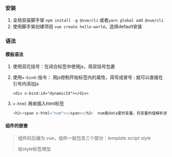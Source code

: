 ### 安装

1. 全局安装脚手架 `npm install -g @vue/cli` 或者`yarn global add @vue/cli`
2. 使用脚手架创建项目 `vue create hello-world`，选择default安装

### 语法

#### 模板语法

1. 使用双花括号：在闭合标签中使用js，用双括号包裹

2. 使用``v-bind:``指令： 用js控制开始标签内的属性，简写成冒号 : 就可以直接在引号内添加js

   `<div v-bind:id="dynamicId"></div>`

3. `v-html` 用来插入html标签

   ```js
   <h2><span v-html="num"></span></h2>  num是data里的变量，将变量的值解析进span标签里
   ```

#### 组件的嵌套

> 组件的后缀为.vue，组件一般包含三个部分：*template* *script* *style*
>
> 给style标签增加<style scoped>属性，css样式只在这个组件生效

在父组件中子组件，在父组件导出对象下添加一个components对象，里面写上导入的名字就可以在template中使用了。

#### 组件的数据data

定义： 直接在默认导出的对象下增加data属性，该属性的值是函数，需要返回一个**对象**

- 三种定义方法：

> ```js
> data(){
>   return{
>     num:10
>   }}
> ```

> ```js
> data:()=>{
>   return{
>     num:10
>   }}
> ```

> ```js
> data:function () {
> 	return{
>   	num:10
> }}
> ```

#### Class绑定

1. 直接使用模版语法判断v-bind

   ```js
   <h2 :class="num?'box-show':'box'">{{num}}</h2>
   ```

2. 对象语法

   ```js
   <h2 :class="{ active: isActive, 'text-danger': hasError }">{{num}}</h2>
   ```

3. 数组语法

   ```js
   <h2 :class="['box',show?'show':'']">{{num}}</h2>
   ```

#### Style绑定

```js
<h3 style="color: red">style</h3> 	默认写法
<h3 :style="`color:${show?'red':'black'}`">style</h3>  带判断的，模板字符串
<h3 :style="{display:show?'block':'none'}">a</h3>			对象语法
//数组语法： 在你数组里面放对象
```

#### 条件渲染

1. 样式控制（none｜block｜flex｜table...） v-show

   ```js
   <h1 v-show="show">Hello!</h1>   反复出现(下拉菜单等)
   ```

2. 结构控制（标签是否存在）v-if

   ```js
   <h1 v-if="show">Hello!</h1>  骨架瓶之类
   <h1 v-else-if="num">Hello!</h1>   v-else-if增加第三个判断
   <h1 v-else>Hello!</h1>  v-else配合v-if使用，保证兄弟级，前后紧跟
   ```

#### 列表渲染 v-for

```js
<ul id="example-1">
  //item这里可以增加index参数，代表索引 (item,index)
  <li v-for="item in items" :key="item.message">  //冒号是v-bind的缩写
    {{ item.message }}
  </li>
</ul>
data: {
    items: [
      { message: 'Foo' },
      { message: 'Bar' }
    ]}
```

#### 事件函数

- 在导出对象下添加`methods`属性，在里面写上事件函数，事件函数只能写成普通函数，只有这里才能使用this(只有普通函数能拿到this)

- 这里面定义的函数不一定都当作事件函数，也可以写普通函数

#### 修改data

1. 直接修改，不用setState之类的，`this.num++`
2. 事件函数要写成普通函数，这样才可以用this
   - 综述： 在template中，直接修改，在script中，使用this.xxx来修改

#### 事件绑定（监听）

`v-on`，简写@  `@click="函数或者函数内的内容"`

1. 事件绑定的时候可以赋值一个函数，点击的时候函数触发(事件函数要写成普通函数，这样才可以用this)

2. 将执行的函数内的内容直接写到click内，点击的时候执行，一般执行的内容都是简单的修改数据

3. 事件传参： (直接传递)

   - 事件函数传参，直接在函数调用的时候在后面的括号里写上参数（不必像React那样写箭头函数传）；

   - 如果事件函数设置了参数，那么如果事件触发的时候不传递参数 ，那么事件函数接收的第一个参数默认是`event`事件对象；
   - 想传事件对象的话，使用`$event`来传递`@click=add(100,$event)`

#### 表单

>  数据的双向绑定：1. 当用户输入内容时导致视图改变；2. 通过js逻辑处理修改data，导致视图改变

> 表单内的submit提交按钮点击的时候默认会清空表单，需要在事件函数阻止：接收event参数，`event.preventDefault `  另外还有`event.stopPropagation()`阻止事件冒泡

`<input type = "text" :value='value'/>`

1. 写上`@change = 'handleInput'`，change是在失去焦点的时候触发的（不是事实的）

2. ` @input='handleInput'`事件是实时改变的
3. `v-model = 'value'`： 替换监听函数和默认值  **推荐**

#### this指向问题

1. 普通函数的this指的是vue组件，一般在对象里面写普通函数，
2. 箭头函数的this是在函数创建的时候去找

2. 导出的是对象，对象里面写箭头函数会出现问题，找不到this（因为在vue中，是导出对象而不是class）

3. 而React是class组件，里面的this指向就是该组件
   - 综述：在class中，使用箭头函数，在对象中，使用普通函数；

#### 表单的输入绑定

`v-model`  直接使用 v-model 指令，搭配value使用

```js
//复选：  				checkArr是data里的空数组
<label for='vue'>vue</label><input id="vue" value="vue" type="checkbox" v-model="checkArr"/>    <label for='react'>react</label><input id="react" value="react" type="checkbox" v-model="checkArr"/>
 //单选:
  <input type="radio" id="one" value="One" v-model="picked"> //picked为data里的一个属性，默认空
  <label for="one">One</label>
//选择框
  <select v-model="selected"> //selected为一个默认为空的data属性
    <option disabled value="">请选择</option>
    <option>A</option>   //可以增加value属性，这样的话值以value为准
    <option>B</option>
    <option>C</option>
  </select>
```

>  值绑定：修改value的默认内容<input  type="checkbox"  v-model="toggle"  true-value="yes"  false-value="no" >在script中：`// 当选中时 vm.toggle === 'yes' // 当没有选中时 vm.toggle === 'no'`

#### 修饰符

##### 事件修饰符 (v-on)

- `.stop` 阻止事件冒泡

- `.prevent` 阻止时间的默认行为（a的跳转，表单的提交）
- `.capture` 颠倒事件触发顺序
- `.self` 只有当event.target 是当前元素自身时触发处理函数，只在自身触发，下级不触发（优于阻止冒泡）
- `.once` 事件只触发一次
- `.passive` 新增的，移动端滑动优化

##### 按键修饰符

> <input v-on:keyup.enter="submit">
>
> <input v-on:keyup.13="submit">  //也可以使用按键码

`.enter` `.tab` `.delete` `.esc` `.space` `.up` `.left`

可以用如下修饰符来实现仅在按下相应按键时才触发鼠标或键盘事件的监听器。

`.ctrl`  `.alt` `.shift` `.meta`

在 Mac 系统键盘上，meta 对应 command 键 (⌘)。在 Windows 系统键盘 meta 对应 Windows 徽标键 (⊞)。

##### v-model 修饰符

- `.lazy` 使用懒惰模式：双向绑定不使用input事件而是使用change事件（不是事实修改的）
- `.number`转换为数字（默认输入的数字是String而不是Number）
- `.trim`删除首尾空格

#### 计算属性

> 由于计算属性存在缓存，不是每一次都会执行，所以比方法好
>
> 计算属性是依赖缓存的，一个计算属性所依赖的数据发生变化时，才会重新取值，所以只要内容不变，计算属性也就不会跟新；
>
> 使用方法的话，只要数据一发生变化，就会重新调用methods，开销较大

1. 计算属性：将data内的数据进行变形，相当于创建一个新的data

2. 用法： 在导出对象内添加一个新的属性 `computed` 属性（一个对象），该对象下只能添加方法，每一个方法代表一个计算属性；该方法必须设置返回值，返回新的data，该data只读（只能用，不能改），而且不传参，值从data里拿：

   注意：计算属性的名不能和data的名冲突

```js
computed:{
  reveseStr(){
    return this.text.split('').reverse().join('')
  }
}
```

3. 计算属性的setter

> 直接修改计算属性会失败，提示需要给计算属性设置一个setter，把计算属性写成对象类型，里面包含两个属性set和get，

```js
computed:{
  num:{
    get(){					//get获取数据，直接修改计算属性时该计算属性的set会被触发
      return this.num+1
    },
    set(val){				//set用于反向修改，去修改data里的属性(会修改数据源头)
      this.num = val-1
    }
  }
}
```

#### 侦听器

`watch:{}`也是导出列表下的一个属性，监听组件内的data或者props变化，从而控制另外的data

```js
watch:{
  num(val){				//这里的num和data里的num同名
    this.num = val
  }
```

当需要在数据变化时执行异步或开销较大的操作时，使用watch。

computed需要写返回值，而异步操作设置返回值不能同步执行，watch只是监听，并不需要写返回值

#### 指令v-



|     指令      | 功能                                                         |               示例               | 备注 | 备注   |
| :-----------: | :----------------------------------------------------------- | :------------------------------: | :--: | ------ |
|    v-bind     | 在template中写vue语法，绑定数据                              |        v-bind:title="msg"        |  ：  |        |
|    v-text     | 更新元素的 textContent                                       |      <h1 v-text='msg'></h1>      |      |        |
|    v-html     | 更新元素的 innerHTML                                         |      <h1 v-html='msg'></h1>      |      |        |
|     v-on      | 绑定事件（可以使用各种修饰符）                               | v-on:click="say('参数', $event)" |  @   |        |
|    v-model    | 在表单元素上创建双向数据绑定                                 | <input type="text" v-model="a"/> |      |        |
|     v-for     | 基于源数据多次渲染元素或模板块                               |                                  |      |        |
| v-if & v-show | v-if：销毁或重建元素  v-show：根据表达式之真假值，切换元素的 display CSS 属性 |                                  |      |        |
|     v-pre     | 跳过这个元素和它的子元素的编译过程                           |       <p v-pre>{{Arr}}</p>       |      |        |
|    v-once     | 只渲染元素和组件一次。                                       |                                  |      |        |
|    v-cloak    | 这个指令保持在元素上直到关联实例结束编译                     |                                  |      | 还没学 |
|    v-slot     | 插槽，传递children用的                                       |          <a v-slot:msg>          |  #   |        |

### 数据传递

#### prop

>  当子组件在父组件中展示的时候，可能需要多个相同的子组件，但是内容或者样式不同，此时需要父组件向子组件传递prop，子组件接收之后，根据传过来的数据进行改变

```js
//在导出里增加props属性，该属性是数组的时候:
props: ['title', 'likes', 'isPublished', 'commentIds', 'author']
//是对象的时候:
props: {
  title: String,
  likes: Number,
  isPublished: Boolean,
  commentIds: Array,
  author: Object,
  callback: Function,
  contactsPromise: Promise // or any other constructor
}
//带有默认值的时候：
props:{
    text:{
      default:'默认按钮',
      required:true,   //required必须传参（当然就不需要写上面的默认值了）
      type:String 
     }}
```

#### 自定义事件

> prop 是父组件向子组件传递数据
>
> 自定义事件是父组件向子组件传递函数

接收： 在template中，使用`$emit('事件名')`接收；在script中，使用`this.$emit('事件名')`接收

```js
<Button :text="num" color="red" @add = 'add'/>  //template中
  methods:{   //script中的methods属性中定义方法
    add(){
      this.num++
    }}} //在子组件中接收：
<button :style="{color: color}" @click="$emit('add')">{{text}}</button>
```

综述：父组件给子组件传参，可以使用prop和自定义事件，定义方式不同，用法基本一样。

#### 插槽 slot

`v-slot`简写成`#`

在父组件中使用子组件时向子组件的双闭合标签内传递的参数（类似于React的`children`）

在子组件中使用`<slot></slot>`

假如父组件传递的插槽内容想要在子组件中的不同位置展示，那么就需要定义多个插槽（需要给插槽命名）：

具名插槽 

```js
<template v-slot:msg> //父组件传递 简写成 <template #msg>
    <h3>具名插槽</h3>
</template>
<slot></slot>  //子组件默认接收
<slot name="msg"></slot>   //子组件接收具名插槽
```



### 冷知识

`$nextTick`用来知道什么时候DOM更新完成